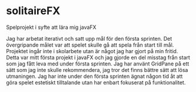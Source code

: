 # solitaireFX
Spelprojekt i syfte att lära mig javaFX

Jag har arbetat iterativt och satt upp mål för den första sprinten. Det övergripande målet var att spelet skulle gå att spela från start till mål. Projektet ingår inte i skolarbete utan är något jag har gjort på min fritid. 
Detta var mitt första projekt i javaFX och jag gjorde en del misstag från start som jag fått leva med under första sprinten. Jag har använt GridPane på ett sätt som jag inte skulle rekommendera, jag tror det finns bättre sätt att lösa utmaningen. 
Jag har inte under den första sprinten ägnat någon tid åt att göra spelet estetiskt tilltalande utan har enbart fokuserat på funktionalitet. 
